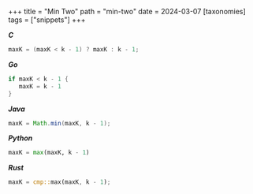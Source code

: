 +++
title = "Min Two"
path = "min-two"
date = 2024-03-07
[taxonomies]
tags = ["snippets"]
+++

_**C**_
```c
maxK = (maxK < k - 1) ? maxK : k - 1;
```

_**Go**_
```go
if maxK < k - 1 {
   maxK = k - 1
}
```

_**Java**_
```java
maxK = Math.min(maxK, k - 1);
```

_**Python**_
```python
maxK = max(maxK, k - 1)
```

_**Rust**_
```rust
maxK = cmp::max(maxK, k - 1);
```
